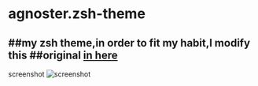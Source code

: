 agnoster.zsh-theme
==================

##my zsh theme,in order to fit my habit,I modify this
##original [in here](https://github.com/robbyrussell/oh-my-zsh/wiki/Themes)
------------------
screenshot
![screenshot](https://raw.githubusercontent.com/shuiqingliu/agnoster.zsh-theme/master/show.png)
